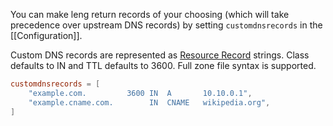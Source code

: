 You can make leng return records of your choosing (which will take precedence over upstream DNS records) by setting `customdnsrecords` in the [[Configuration]].

Custom DNS records are represented as [Resource Record](https://en.wikipedia.org/wiki/Domain_Name_System#Resource_records) strings. Class defaults to IN and TTL defaults to 3600. Full zone file syntax is supported.

```toml
customdnsrecords = [
    "example.com.         3600 IN  A       10.10.0.1",
    "example.cname.com.        IN  CNAME   wikipedia.org",
]
```